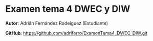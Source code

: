 # Examen tema 4 DWEC y DIW

**Autor**: Adrián Fernández Rodeíguez (Estudiante)

**GitHub**: https://github.com/adriferro/ExamenTema4_DWEC_DIW.git